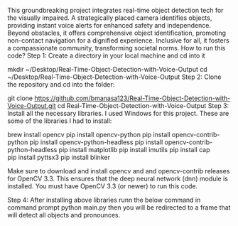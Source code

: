 This groundbreaking project integrates real-time object detection tech for the visually impaired. A strategically placed camera identifies objects, providing instant voice alerts for enhanced safety and independence. Beyond obstacles, it offers comprehensive object identification, promoting non-contact navigation for a dignified experience. Inclusive for all, it fosters a compassionate community, transforming societal norms.
How to run this code?
Step 1: Create a directory in your local machine and cd into it

mkdir ~/Desktop/Real-Time-Object-Detection-with-Voice-Output
cd ~/Desktop/Real-Time-Object-Detection-with-Voice-Output
Step 2: Clone the repository and cd into the folder:

git clone https://github.com/bmanasa123/Real-Time-Object-Detection-with-Voice-Output.git
cd Real-Time-Object-Detection-with-Voice-Output
Step 3: Install all the necessary libraries. I used Windows for this project. These are some of the libraries I had to install:

brew install opencv
pip install opencv-python
pip install opencv-contrib-python
pip install opencv-python-headless
pip install opencv-contrib-python-headless
pip install matplotlib
pip install imutils
pip install cap                
pip install pyttsx3
pip install blinker

Make sure to download and install opencv and and opencv-contrib releases for OpenCV 3.3. This ensures that the deep neural network (dnn) module is installed. You must have OpenCV 3.3 (or newer) to run this code.

Step 4: After installing above libraries runn the below command in command prompt 
python main.py 
then you will be redirected to a frame that will detect all objects and pronounces.
